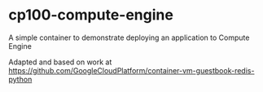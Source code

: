 # cp100-compute-engine
A simple container to demonstrate deploying an application to Compute Engine

Adapted and based on work at https://github.com/GoogleCloudPlatform/container-vm-guestbook-redis-python
